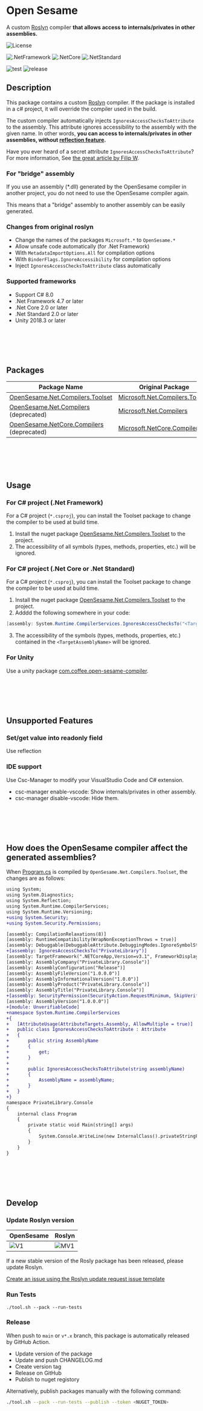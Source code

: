 Open Sesame
===

A custom [Roslyn](https://github.com/dotnet/roslyn) compiler **that allows access to internals/privates in other assemblies.**

![License](https://img.shields.io/github/license/mob-sakai/OpenSesame)

![.NetFramework](https://img.shields.io/static/v1?label=.Net+Framework&message=4.7+or+later&color=blue)
![.NetCore](https://img.shields.io/static/v1?label=.Net+Core&message=2.0+or+later&color=red)
![.NetStandard](https://img.shields.io/static/v1?label=.Net+Standard&message=2.0+or+later&color=orange)

![test](https://github.com/mob-sakai/OpenSesame/workflows/test/badge.svg)
![release](https://github.com/mob-sakai/OpenSesame/workflows/release/badge.svg)

## Description

This package contains a custom [Roslyn](https://github.com/dotnet/roslyn) compiler.
If the package is installed in a c# project, it will override the compiler used in the build.

The custom compiler automatically injects `IgnoresAccessChecksToAttribute` to the assembly.
This attribute ignores accessibility to the assembly with the given name.
In other words, **you can access to internals/privates in other assemblies, without [reflection feature][reflection].**

Have you ever heard of a secret attribute `IgnoresAccessChecksToAttribute`?
For more information, See [the great article by Filip W][ignores-access].

[reflection]: https://docs.microsoft.com/en-us/dotnet/csharp/programming-guide/concepts/reflection
[ignores-access]: https://www.strathweb.com/2018/10/no-internalvisibleto-no-problem-bypassing-c-visibility-rules-with-roslyn/

### For "bridge" assembly

If you use an assembly (*.dll) generated by the OpenSesame compiler in another project, you do not need to use the OpenSesame compiler again.

This means that a "bridge" assembly to another assembly can be easily generated.

### Changes from original roslyn

* Change the names of the packages `Microsoft.*` to `OpenSesame.*`
* Allow unsafe code automatically (for .Net Framework)
* With `MetadataImportOptions.All` for compilation options
* With `BinderFlags.IgnoreAccessibility` for compilation options
* Inject `IgnoresAccessChecksToAttribute` class automatically

### Supported frameworks

* Support C# 8.0
* .Net Framework 4.7 or later
* .Net Core 2.0 or later
* .Net Standard 2.0 or later
* Unity 2018.3 or later

<br><br><br><br>

## Packages

| Package Name                                  | Original Package                    | Version | Downloads |
| --------------------------------------------- | ----------------------------------- | ------- | --------- |
| [OpenSesame.Net.Compilers.Toolset][]          | [Microsoft.Net.Compilers.Toolset][] | ![V1][] | ![D1][]   |
| [OpenSesame.Net.Compilers][] (deprecated)     | [Microsoft.Net.Compilers][]         | ![V2][] | ![D2][]   |
| [OpenSesame.NetCore.Compilers][] (deprecated) | [Microsoft.NetCore.Compilers][]     | ![V3][] | ![D3][]   |

[OpenSesame.Net.Compilers.Toolset]: https://www.nuget.org/packages/OpenSesame.Net.Compilers.Toolset
[Microsoft.Net.Compilers.Toolset]: https://www.nuget.org/packages/Microsoft.Net.Compilers.Toolset
[V1]: https://img.shields.io/nuget/v/OpenSesame.Net.Compilers.Toolset
[D1]: https://img.shields.io/nuget/dt/OpenSesame.Net.Compilers.Toolset
[MV1]: https://img.shields.io/nuget/v/Microsoft.Net.Compilers.Toolset

[OpenSesame.Net.Compilers]: https://www.nuget.org/packages/OpenSesame.Net.Compilers
[Microsoft.Net.Compilers]: https://www.nuget.org/packages/Microsoft.Net.Compilers
[V2]: https://img.shields.io/nuget/v/OpenSesame.Net.Compilers
[D2]: https://img.shields.io/nuget/dt/OpenSesame.Net.Compilers

[OpenSesame.NetCore.Compilers]: https://www.nuget.org/packages/OpenSesame.NetCore.Compilers
[Microsoft.NetCore.Compilers]: https://www.nuget.org/packages/Microsoft.NetCore.Compilers
[V3]: https://img.shields.io/nuget/v/OpenSesame.NetCore.Compilers
[D3]: https://img.shields.io/nuget/dt/OpenSesame.NetCore.Compilers

<br><br><br><br>

## Usage

### For C# project (.Net Framework)

For a C# project (`*.csproj`), you can install the Toolset package to change the compiler to be used at build time.

1. Install the nuget package [OpenSesame.Net.Compilers.Toolset][] to the project.
2. The accessibility of all symbols (types, methods, properties, etc.) will be ignored.

### For C# project (.Net Core or .Net Standard)

For a C# project (`*.csproj`), you can install the Toolset package to change the compiler to be used at build time.

1. Install the nuget package [OpenSesame.Net.Compilers.Toolset][] to the project.
2. Adddd the following somewhere in your code:
```cs
[assembly: System.Runtime.CompilerServices.IgnoresAccessChecksTo("<TargetAssemblyName>")]
```
3. The accessibility of the symbols (types, methods, properties, etc.) contained in the `<TargetAssemblyName>` will be ignored.

### For Unity

Use a unity package [com.coffee.open-sesame-compiler](https://github.com/mob-sakai/OpenSesameCompilerForUnity).

<br><br><br><br>

## Unsupported Features

### Set/get value into readonly field

Use reflection

### IDE support

Use Csc-Manager to modify your VisualStudio Code and C# extension.
- csc-manager enable-vscode: Show internals/privates in other assembly.
- csc-manager disable-vscode: Hide them.

<br><br><br><br>

## How does the OpenSesame compiler affect the generated assemblies?

When [Program.cs][code] is compiled by `OpenSesame.Net.Compilers.Toolset`, the changes are as follows:

[code]: https://github.com/mob-sakai/OpenSesame/blob/main/Tests/PrivateLibrary.Console/Program.cs

```diff
using System;
using System.Diagnostics;
using System.Reflection;
using System.Runtime.CompilerServices;
using System.Runtime.Versioning;
+using System.Security;
+using System.Security.Permissions;

[assembly: CompilationRelaxations(8)]
[assembly: RuntimeCompatibility(WrapNonExceptionThrows = true)]
[assembly: Debuggable(DebuggableAttribute.DebuggingModes.IgnoreSymbolStoreSequencePoints)]
+[assembly: IgnoresAccessChecksTo("PrivateLibrary")]
[assembly: TargetFramework(".NETCoreApp,Version=v3.1", FrameworkDisplayName = "")]
[assembly: AssemblyCompany("PrivateLibrary.Console")]
[assembly: AssemblyConfiguration("Release")]
[assembly: AssemblyFileVersion("1.0.0.0")]
[assembly: AssemblyInformationalVersion("1.0.0")]
[assembly: AssemblyProduct("PrivateLibrary.Console")]
[assembly: AssemblyTitle("PrivateLibrary.Console")]
+[assembly: SecurityPermission(SecurityAction.RequestMinimum, SkipVerification = true)]
[assembly: AssemblyVersion("1.0.0.0")]
+[module: UnverifiableCode]
+namespace System.Runtime.CompilerServices
+{
+	[AttributeUsage(AttributeTargets.Assembly, AllowMultiple = true)]
+	public class IgnoresAccessChecksToAttribute : Attribute
+	{
+		public string AssemblyName
+		{
+			get;
+		}
+
+		public IgnoresAccessChecksToAttribute(string assemblyName)
+		{
+			AssemblyName = assemblyName;
+		}
+	}
+}
namespace PrivateLibrary.Console
{
	internal class Program
	{
		private static void Main(string[] args)
		{
			System.Console.WriteLine(new InternalClass().privateStringField);
		}
	}
}
```

<br><br><br><br>

## Develop

### Update Roslyn version

| OpenSesame | Roslyn   |
| ---------- | -------- |
| ![V1][]    | ![MV1][] |

If a new stable version of the Rosly package has been released, please update Roslyn.

[Create an issue using the Roslyn update request issue template][issue_template]

[issue_template]: https://github.com/mob-sakai/OpenSesame/issues/new?assignees=mob-sakai&template=update_roslyn.md&title=Request+to+update+roslyn%3A+%7Bversion%7D

### Run Tests

```
./tool.sh --pack --run-tests
```

### Release

When push to `main` or `v*.x` branch, this package is automatically released by GitHub Action.

* Update version of the package
* Update and push CHANGELOG.md
* Create version tag
* Release on GitHub
* Publish to nuget registory

Alternatively, publish packages manually with the following command:

```bash
./tool.sh --pack --run-tests --publish --token <NUGET_TOKEN>
```